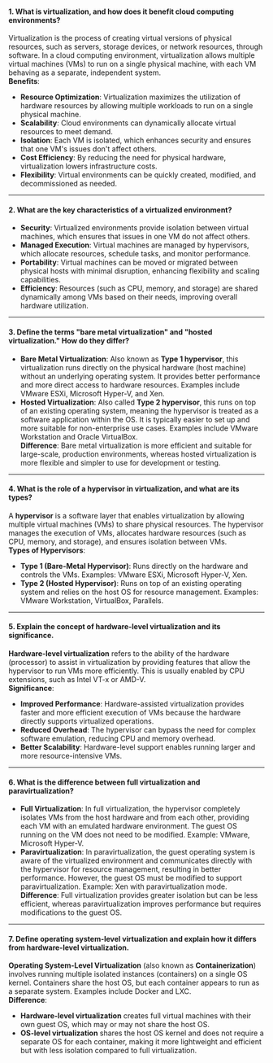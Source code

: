#### 1. **What is virtualization, and how does it benefit cloud computing environments?**

Virtualization is the process of creating virtual versions of physical resources, such as servers, storage devices, or network resources, through software. In a cloud computing environment, virtualization allows multiple virtual machines (VMs) to run on a single physical machine, with each VM behaving as a separate, independent system.  
**Benefits**:

- **Resource Optimization**: Virtualization maximizes the utilization of hardware resources by allowing multiple workloads to run on a single physical machine.
- **Scalability**: Cloud environments can dynamically allocate virtual resources to meet demand.
- **Isolation**: Each VM is isolated, which enhances security and ensures that one VM's issues don't affect others.
- **Cost Efficiency**: By reducing the need for physical hardware, virtualization lowers infrastructure costs.
- **Flexibility**: Virtual environments can be quickly created, modified, and decommissioned as needed.

---

#### 2. **What are the key characteristics of a virtualized environment?**

- **Security**: Virtualized environments provide isolation between virtual machines, which ensures that issues in one VM do not affect others.
- **Managed Execution**: Virtual machines are managed by hypervisors, which allocate resources, schedule tasks, and monitor performance.
- **Portability**: Virtual machines can be moved or migrated between physical hosts with minimal disruption, enhancing flexibility and scaling capabilities.
- **Efficiency**: Resources (such as CPU, memory, and storage) are shared dynamically among VMs based on their needs, improving overall hardware utilization.

---

#### 3. **Define the terms "bare metal virtualization" and "hosted virtualization." How do they differ?**

- **Bare Metal Virtualization**: Also known as **Type 1 hypervisor**, this virtualization runs directly on the physical hardware (host machine) without an underlying operating system. It provides better performance and more direct access to hardware resources. Examples include VMware ESXi, Microsoft Hyper-V, and Xen.
- **Hosted Virtualization**: Also called **Type 2 hypervisor**, this runs on top of an existing operating system, meaning the hypervisor is treated as a software application within the OS. It is typically easier to set up and more suitable for non-enterprise use cases. Examples include VMware Workstation and Oracle VirtualBox.  
    **Difference**: Bare metal virtualization is more efficient and suitable for large-scale, production environments, whereas hosted virtualization is more flexible and simpler to use for development or testing.

---

#### 4. **What is the role of a hypervisor in virtualization, and what are its types?**

A **hypervisor** is a software layer that enables virtualization by allowing multiple virtual machines (VMs) to share physical resources. The hypervisor manages the execution of VMs, allocates hardware resources (such as CPU, memory, and storage), and ensures isolation between VMs.  
**Types of Hypervisors**:

- **Type 1 (Bare-Metal Hypervisor)**: Runs directly on the hardware and controls the VMs. Examples: VMware ESXi, Microsoft Hyper-V, Xen.
- **Type 2 (Hosted Hypervisor)**: Runs on top of an existing operating system and relies on the host OS for resource management. Examples: VMware Workstation, VirtualBox, Parallels.

---

#### 5. **Explain the concept of hardware-level virtualization and its significance.**

**Hardware-level virtualization** refers to the ability of the hardware (processor) to assist in virtualization by providing features that allow the hypervisor to run VMs more efficiently. This is usually enabled by CPU extensions, such as Intel VT-x or AMD-V.  
**Significance**:

- **Improved Performance**: Hardware-assisted virtualization provides faster and more efficient execution of VMs because the hardware directly supports virtualized operations.
- **Reduced Overhead**: The hypervisor can bypass the need for complex software emulation, reducing CPU and memory overhead.
- **Better Scalability**: Hardware-level support enables running larger and more resource-intensive VMs.

---

#### 6. **What is the difference between full virtualization and paravirtualization?**

- **Full Virtualization**: In full virtualization, the hypervisor completely isolates VMs from the host hardware and from each other, providing each VM with an emulated hardware environment. The guest OS running on the VM does not need to be modified. Example: VMware, Microsoft Hyper-V.
- **Paravirtualization**: In paravirtualization, the guest operating system is aware of the virtualized environment and communicates directly with the hypervisor for resource management, resulting in better performance. However, the guest OS must be modified to support paravirtualization. Example: Xen with paravirtualization mode.  
    **Difference**: Full virtualization provides greater isolation but can be less efficient, whereas paravirtualization improves performance but requires modifications to the guest OS.

---

#### 7. **Define operating system-level virtualization and explain how it differs from hardware-level virtualization.**

**Operating System-Level Virtualization** (also known as **Containerization**) involves running multiple isolated instances (containers) on a single OS kernel. Containers share the host OS, but each container appears to run as a separate system. Examples include Docker and LXC.  
**Difference**:

- **Hardware-level virtualization** creates full virtual machines with their own guest OS, which may or may not share the host OS.
- **OS-level virtualization** shares the host OS kernel and does not require a separate OS for each container, making it more lightweight and efficient but with less isolation compared to full virtualization.
